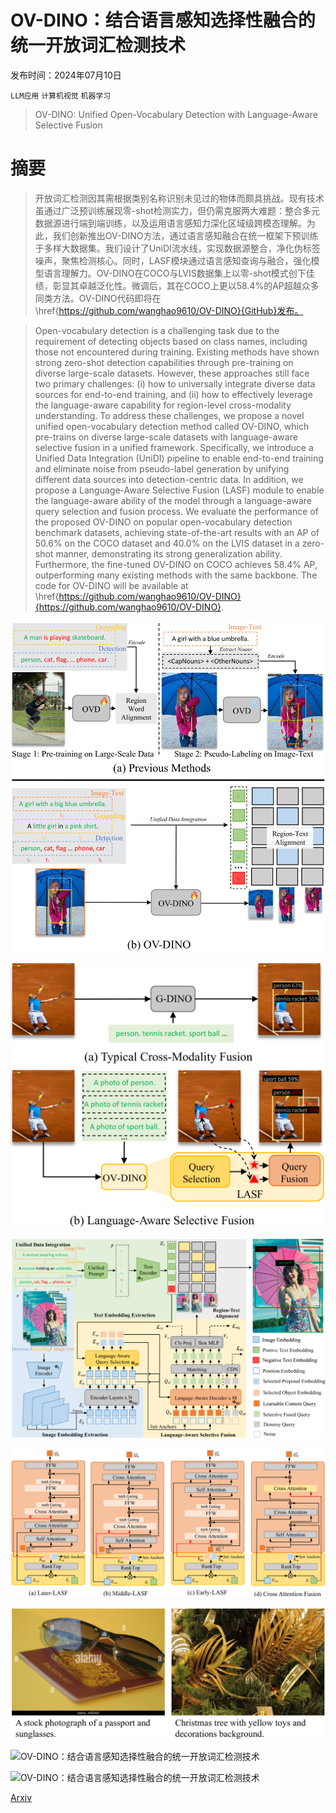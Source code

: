 # OV-DINO：结合语言感知选择性融合的统一开放词汇检测技术

发布时间：2024年07月10日

`LLM应用` `计算机视觉` `机器学习`

> OV-DINO: Unified Open-Vocabulary Detection with Language-Aware Selective Fusion

# 摘要

> 开放词汇检测因其需根据类别名称识别未见过的物体而颇具挑战。现有技术虽通过广泛预训练展现零-shot检测实力，但仍需克服两大难题：整合多元数据源进行端到端训练，以及运用语言感知力深化区域级跨模态理解。为此，我们创新推出OV-DINO方法，通过语言感知融合在统一框架下预训练于多样大数据集。我们设计了UniDI流水线，实现数据源整合，净化伪标签噪声，聚焦检测核心。同时，LASF模块通过语言感知查询与融合，强化模型语言理解力。OV-DINO在COCO与LVIS数据集上以零-shot模式创下佳绩，彰显其卓越泛化性。微调后，其在COCO上更以58.4%的AP超越众多同类方法。OV-DINO代码即将在\href{https://github.com/wanghao9610/OV-DINO}{GitHub}发布。

> Open-vocabulary detection is a challenging task due to the requirement of detecting objects based on class names, including those not encountered during training. Existing methods have shown strong zero-shot detection capabilities through pre-training on diverse large-scale datasets. However, these approaches still face two primary challenges: (i) how to universally integrate diverse data sources for end-to-end training, and (ii) how to effectively leverage the language-aware capability for region-level cross-modality understanding. To address these challenges, we propose a novel unified open-vocabulary detection method called OV-DINO, which pre-trains on diverse large-scale datasets with language-aware selective fusion in a unified framework. Specifically, we introduce a Unified Data Integration (UniDI) pipeline to enable end-to-end training and eliminate noise from pseudo-label generation by unifying different data sources into detection-centric data. In addition, we propose a Language-Aware Selective Fusion (LASF) module to enable the language-aware ability of the model through a language-aware query selection and fusion process. We evaluate the performance of the proposed OV-DINO on popular open-vocabulary detection benchmark datasets, achieving state-of-the-art results with an AP of 50.6\% on the COCO dataset and 40.0\% on the LVIS dataset in a zero-shot manner, demonstrating its strong generalization ability. Furthermore, the fine-tuned OV-DINO on COCO achieves 58.4\% AP, outperforming many existing methods with the same backbone. The code for OV-DINO will be available at \href{https://github.com/wanghao9610/OV-DINO}{https://github.com/wanghao9610/OV-DINO}.

![OV-DINO：结合语言感知选择性融合的统一开放词汇检测技术](../../../paper_images/2407.07844/x1.png)

![OV-DINO：结合语言感知选择性融合的统一开放词汇检测技术](../../../paper_images/2407.07844/x2.png)

![OV-DINO：结合语言感知选择性融合的统一开放词汇检测技术](../../../paper_images/2407.07844/x3.png)

![OV-DINO：结合语言感知选择性融合的统一开放词汇检测技术](../../../paper_images/2407.07844/x4.png)

![OV-DINO：结合语言感知选择性融合的统一开放词汇检测技术](../../../paper_images/2407.07844/x5.png)

![OV-DINO：结合语言感知选择性融合的统一开放词汇检测技术](../../../paper_images/2407.07844/x6.png)

![OV-DINO：结合语言感知选择性融合的统一开放词汇检测技术](../../../paper_images/2407.07844/x7.png)

[Arxiv](https://arxiv.org/abs/2407.07844)